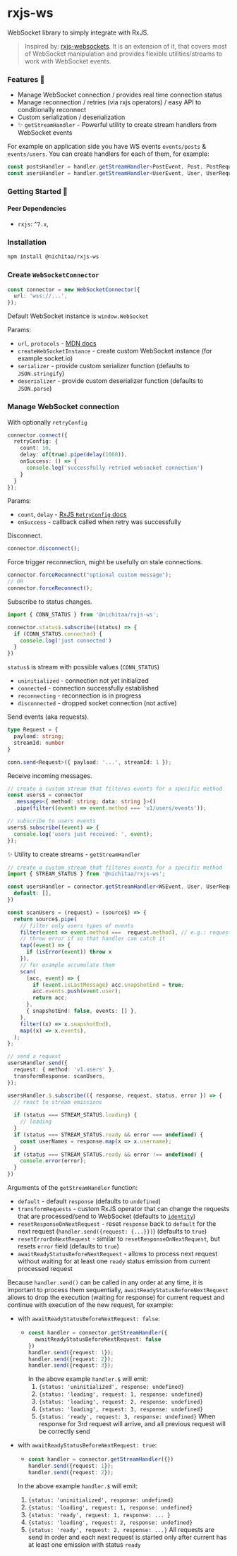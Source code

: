 # rxjs-ws

WebSocket library to simply integrate with RxJS.

> Inspired by: [rxjs-websockets](https://github.com/insidewhy/rxjs-websockets). It is an extension of it, that covers most of WebSocket manipulation and provides flexible utilities/streams to work with WebSocket events.

### Features 🎯

- Manage WebSocket connection / provides real time connection status
- Manage reconnection / retries (via rxjs operators) / easy API to conditionally reconnect
- Custom serialization / deserialization
- ✨ `getStreamHandler` - Powerful utility to create stream handlers from WebSocket events


For example on application side you have WS events `events/posts` & `events/users`. You can create handlers for each of them, for example:
```ts
const postsHandler = handler.getStreamHandler<PostEvent, Post, PostRequest, PostError>({ default: [] })
const usersHandler = handler.getStreamHandler<UserEvent, User, UserRequest, UserError>({ default: undefined, awaitReadyStatusBeforeNextRequest: false })
```

### Getting Started 🎉
#### Peer Dependencies 

* `rxjs`: `^7.x`,

### Installation

```bash
npm install @nichitaa/rxjs-ws
```

### Create `WebSocketConnector`

```ts
const connector = new WebSocketConnector({
  url: 'wss://...',
});
```

Default WebSocket instance is `window.WebSocket` 

Params:
- `url`, `protocols` - [MDN docs](https://developer.mozilla.org/en-US/docs/Web/API/WebSocket)
- `createWebSocketInstance` - create custom WebSocket instance (for example socket.io)
- `serializer` - provide custom serializer function (defaults to `JSON.stringify`)
- `deserializer` - provide custom deserializer function (defaults to `JSON.parse`)

### Manage WebSocket connection

With optionally `retryConfig`
```ts
connector.connect({ 
  retryConfig: { 
    count: 10, 
    delay: of(true).pipe(delay(1000)),
    onSuccess: () => {
      console.log('successfully retried websocket connection')
    }
  } 
});
```

Params:
- `count`, `delay` - [RxJS `RetryConfig` docs](https://rxjs.dev/api/index/interface/RetryConfig)
- `onSuccess` - callback called when retry was successfully

Disconnect.

```ts
connector.disconnect();
```

Force trigger reconnection, might be usefully on stale connections.

```ts
connector.forceReconnect("optional custom message");
// OR
connector.forceReconnect();
```

Subscribe to status changes.

```ts
import { CONN_STATUS } from '@nichitaa/rxjs-ws';

connector.status$.subscribe((status) => {
  if (CONN_STATUS.connected) {
    console.log('just connected')
  }
})
```

`status$` is stream with possible values (`CONN_STATUS`)

- `uninitialized` - connection not yet initialized
- `connected` - connection successfully established
- `reconnecting` - reconnection is in progress
- `disconnected` - dropped socket connection (not active)

Send events (aka requests).

```ts
type Request = {
  payload: string;
  streamId: number
}

conn.send<Request>({ payload: '...', streamId: 1 });
```

Receive incoming messages.

```ts
// create a custom stream that filteres events for a specific method
const users$ = connector
  .messages<{ method: string; data: string }>()
  .pipe(filter((event) => event.method === 'v1/users/events'));

// subscribe to users events
users$.subscribe((event) => {
  console.log('users just received: ', event);
});
```


✨ Utility to create streams - `getStreamHandler`

```ts
// create a custom stream that filteres events for a specific method
import { STREAM_STATUS } from '@nichitaa/rxjs-ws';

const usersHandler = connector.getStreamHandler<WSEvent, User, UserRequest, UserError>({
  default: [],
})

const scanUsers = (request) = (source$) => {
  return source$.pipe(
    // filter only users types of events
    filter(event => event.method ===  request.method), // e.g.: request.method === 'v1/users'
    // throw error if so that handler can catch it
    tap((event) => {
      if (isError(event)) throw x
    }),
    // for example accumulate them
    scan(
      (acc, event) => {
        if (event.isLastMessage) acc.snapshotEnd = true;
        acc.events.push(event.user);
        return acc;
      },
      { snapshotEnd: false, events: [] },
    ),
    filter((x) => x.snapshotEnd),
    map((x) => x.events),
  );
};

// send a request
usersHandler.send({
  request: { method: 'v1.users' },
  transformResponse: scanUsers,
});

usersHandler.$.subscribe(({ response, request, status, error }) => {
  // react to stream emissions
  
  if (status === STREAM_STATUS.loading) {
    // loading
  }
  if (status === STREAM_STATUS.ready && error === undefined) {
    const userNames = response.map(x => x.username);
  }
  if (status === STREAM_STATUS.ready && error !== undefined) {
    console.error(error);
  }
})
```

Arguments of the `getStreamHandler` function:

- `default` - default `response` (defaults to `undefined`)
- `transformRequests` - custom RxJS operator that can change the requests that are processed/send to WebSocket (defaults to [`identity`](https://rxjs.dev/api/index/function/identity))
- `resetResponseOnNextRequest` - reset `response` back to `default` for the next request (`handler.send({request: {...}})`) (defaults to `true`)
- `resetErrorOnNextRequest` - similar to `resetResponseOnNextRequest`, but resets `error` field (defaults to `true`)
- `awaitReadyStatusBeforeNextRequest` - allows to process next request without waiting for at least one `ready` status emission from current processed request

Because `handler.send()` can be called in any order at any time, it is important to process them sequentially, `awaitReadyStatusBeforeNextRequest` allows to 
drop the execution (waiting for response) for current request and continue with execution of the new request, for example:

- with `awaitReadyStatusBeforeNextRequest: false`:
  - ```ts
    const handler = connector.getStreamHandler({
      awaitReadyStatusBeforeNextRequest: false
    })
    handler.send({request: 1});
    handler.send({request: 2});
    handler.send({request: 3});
    ```
    In the above example `handler.$` will emit:
    1. `{status: 'uninitialized', response: undefined}`
    2. `{status: 'loading', request: 1, response: undefined}`
    3. `{status: 'loading', request: 2, response: undefined}`
    4. `{status: 'loading', request: 3, response: undefined}`
    5. `{status: 'ready', request: 3, response: undefined}` When response for 3rd request will arrive, and all previous request will be correctly send

- with `awaitReadyStatusBeforeNextRequest: true`:
  - ```ts
    const handler = connector.getStreamHandler({})
    handler.send({request: 1});
    handler.send({request: 2});
    ```
  In the above example `handler.$` will emit:
    1. `{status: 'uninitialized', response: undefined}`
    2. `{status: 'loading', request: 1, response: undefined}`
    3. `{status: 'ready', request: 1, response: ... }`
    4. `{status: 'loading', request: 2, response: undefined}`
    5. `{status: 'ready', request: 2, response: ...}` All requests are send in order and each next request is started only after current has at least one emission with status `ready`
    
